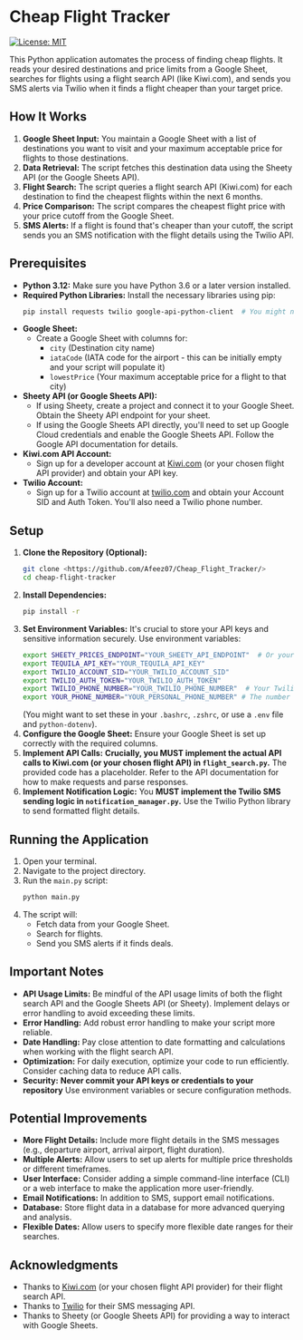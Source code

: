 # Cheap Flight Tracker

[![License: MIT](https://img.shields.io/badge/License-MIT-yellow.svg)](https://opensource.org/licenses/MIT)

This Python application automates the process of finding cheap flights. It reads your desired destinations and price limits from a Google Sheet, searches for flights using a flight search API (like Kiwi.com), and sends you SMS alerts via Twilio when it finds a flight cheaper than your target price.

## How It Works

1.  **Google Sheet Input:** You maintain a Google Sheet with a list of destinations you want to visit and your maximum acceptable price for flights to those destinations.
2.  **Data Retrieval:** The script fetches this destination data using the Sheety API (or the Google Sheets API).
3.  **Flight Search:** The script queries a flight search API (Kiwi.com) for each destination to find the cheapest flights within the next 6 months.
4.  **Price Comparison:** The script compares the cheapest flight price with your price cutoff from the Google Sheet.
5.  **SMS Alerts:** If a flight is found that's cheaper than your cutoff, the script sends you an SMS notification with the flight details using the Twilio API.

## Prerequisites

* **Python 3.12:** Make sure you have Python 3.6 or a later version installed.
* **Required Python Libraries:** Install the necessary libraries using pip:
    ```bash
    pip install requests twilio google-api-python-client  # You might need other libraries
    ```
* **Google Sheet:**
    * Create a Google Sheet with columns for:
        * `city` (Destination city name)
        * `iataCode` (IATA code for the airport - this can be initially empty and your script will populate it)
        * `lowestPrice` (Your maximum acceptable price for a flight to that city)
* **Sheety API (or Google Sheets API):**
    * If using Sheety, create a project and connect it to your Google Sheet.  Obtain the Sheety API endpoint for your sheet.
    * If using the Google Sheets API directly, you'll need to set up Google Cloud credentials and enable the Google Sheets API.  Follow the Google API documentation for details.
* **Kiwi.com API Account:**
    * Sign up for a developer account at [Kiwi.com](https://developers.kiwi.com/) (or your chosen flight API provider) and obtain your API key.
* **Twilio Account:**
    * Sign up for a Twilio account at [twilio.com](https://www.twilio.com/) and obtain your Account SID and Auth Token.  You'll also need a Twilio phone number.

## Setup

1.  **Clone the Repository (Optional):**
    ```bash
    git clone <https://github.com/Afeez07/Cheap_Flight_Tracker/>
    cd cheap-flight-tracker
    ```
2.  **Install Dependencies:**
    ```bash
    pip install -r 
    ```
3.  **Set Environment Variables:** It's crucial to store your API keys and sensitive information securely.  Use environment variables:
    ```bash
    export SHEETY_PRICES_ENDPOINT="YOUR_SHEETY_API_ENDPOINT"  # Or your Google Sheets API endpoint
    export TEQUILA_API_KEY="YOUR_TEQUILA_API_KEY"
    export TWILIO_ACCOUNT_SID="YOUR_TWILIO_ACCOUNT_SID"
    export TWILIO_AUTH_TOKEN="YOUR_TWILIO_AUTH_TOKEN"
    export TWILIO_PHONE_NUMBER="YOUR_TWILIO_PHONE_NUMBER"  # Your Twilio phone number
    export YOUR_PHONE_NUMBER="YOUR_PERSONAL_PHONE_NUMBER" # The number to send texts to
    ```
    (You might want to set these in your `.bashrc`, `.zshrc`, or use a `.env` file and `python-dotenv`).
4.  **Configure the Google Sheet:** Ensure your Google Sheet is set up correctly with the required columns.
5.  **Implement API Calls:** **Crucially, you MUST implement the actual API calls to Kiwi.com (or your chosen flight API) in `flight_search.py`.** The provided code has a placeholder.  Refer to the API documentation for how to make requests and parse responses.
6.  **Implement Notification Logic:** You **MUST implement the Twilio SMS sending logic in `notification_manager.py`.** Use the Twilio Python library to send formatted flight details.

## Running the Application

1.  Open your terminal.
2.  Navigate to the project directory.
3.  Run the `main.py` script:
    ```bash
    python main.py
    ```
4.  The script will:
    * Fetch data from your Google Sheet.
    * Search for flights.
    * Send you SMS alerts if it finds deals.

## Important Notes

* **API Usage Limits:** Be mindful of the API usage limits of both the flight search API and the Google Sheets API (or Sheety).  Implement delays or error handling to avoid exceeding these limits.
* **Error Handling:** Add robust error handling to make your script more reliable.
* **Date Handling:** Pay close attention to date formatting and calculations when working with the flight search API.
* **Optimization:** For daily execution, optimize your code to run efficiently.  Consider caching data to reduce API calls.
* **Security:** **Never commit your API keys or credentials to your repository** Use environment variables or secure configuration methods.

## Potential Improvements

* **More Flight Details:** Include more flight details in the SMS messages (e.g., departure airport, arrival airport, flight duration).
* **Multiple Alerts:** Allow users to set up alerts for multiple price thresholds or different timeframes.
* **User Interface:** Consider adding a simple command-line interface (CLI) or a web interface to make the application more user-friendly.
* **Email Notifications:** In addition to SMS, support email notifications.
* **Database:** Store flight data in a database for more advanced querying and analysis.
* **Flexible Dates:** Allow users to specify more flexible date ranges for their searches.


## Acknowledgments

* Thanks to [Kiwi.com](https://www.kiwi.com/) (or your chosen flight API provider) for their flight search API.
* Thanks to [Twilio](https://www.twilio.com/) for their SMS messaging API.
* Thanks to Sheety (or Google Sheets API) for providing a way to interact with Google Sheets.
